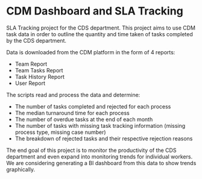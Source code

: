 
# CDM Dashboard and SLA Tracking
SLA Tracking project for the CDS department. This project aims to use CDM task data in order to outline the quantity and time taken of tasks completed by the CDS department.

Data is downloaded from the CDM platform in the form of 4 reports:
- Team Report
- Team Tasks Report
- Task History Report
- User Report

The scripts read and process the data and determine:
- The number of tasks completed and rejected for each process
- The median turnaround time for each process
- The number of overdue tasks at the end of each month
- The number of tasks with missing task tracking information (missing process type, missing case number)
- The breakdown of rejected tasks and their respective rejection reasons

The end goal of this project is to monitor the productivity of the CDS department and even expand into monitoring trends for individual workers. We are considering generating a BI dashboard from this data to show trends graphically.
